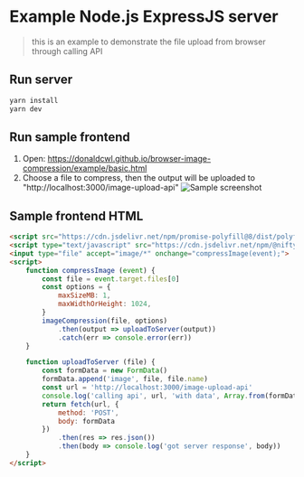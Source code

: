 # Example Node.js ExpressJS server
> this is an example to demonstrate the file upload from browser through calling API

## Run server
```bash
yarn install
yarn dev
```

## Run sample frontend
1. Open: https://donaldcwl.github.io/browser-image-compression/example/basic.html
2. Choose a file to compress, then the output will be uploaded to "http://localhost:3000/image-upload-api"
![Sample screenshot](./screenshot.png)

## Sample frontend HTML
```html
<script src="https://cdn.jsdelivr.net/npm/promise-polyfill@8/dist/polyfill.min.js"></script>
<script type="text/javascript" src="https://cdn.jsdelivr.net/npm/@nifty_ai/browser-image-compression@2.0.3/dist/browser-image-compression.js"></script>
<input type="file" accept="image/*" onchange="compressImage(event);">
<script>
    function compressImage (event) {
        const file = event.target.files[0]
        const options = {
            maxSizeMB: 1,
            maxWidthOrHeight: 1024,
        }
        imageCompression(file, options)
            .then(output => uploadToServer(output))
            .catch(err => console.error(err))
    }

    function uploadToServer (file) {
        const formData = new FormData()
        formData.append('image', file, file.name)
        const url = 'http://localhost:3000/image-upload-api'
        console.log('calling api', url, 'with data', Array.from(formData.entries())[0])
        return fetch(url, {
            method: 'POST',
            body: formData
        })
            .then(res => res.json())
            .then(body => console.log('got server response', body))
    }
</script>
```